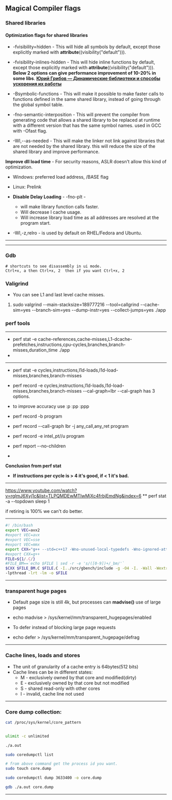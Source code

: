 ## Magical Compiler flags

### Shared libraries

#### Optimization flags for shared libraries

* -fvisibility=hidden - This will hide all symbols by default, except those explicitly marked with __attribute__((visibility("default"))).
* -fvisibility-inlines-hidden - This will hide inline functions by default, except those explicitly marked with __attribute__((visibility("default"))).
**Below 2 options can give performance improvement of 10-20% in some libs**.
[**Юрий Грибов — Динамические библиотеки и способы ускорения их работы**](https://www.youtube.com/watch?v=blQavgcwrpA&list=TLPQMzAwNTIwMjUmgWkIMRRuNg&index=5)

* -Bsymbolic-functions - This will make it possible to make faster calls to functions defined in the same shared library, instead of going through the global symbol table. 
* -fno-semantic-interposition - This will prevent the compiler from generating code that allows a shared library to be replaced at runtime with a different version that has the same symbol names. used in GCC with -Ofast flag.

* -Wl,--as-needed - This will make the linker not link against libraries that are not needed by the shared library. this will reduce the size of the shared library and improve performance.


**Improve dll load time** - For security reasons, ASLR doesn't allow this kind of optimization.
* Windows: preferred load address, /BASE flag
* Linux: Prelink
* **Disable Delay Loading** - -fno-plt -
  * will make library function calls faster.
  * Will decrease I cache usage.
  * Will increase library load time as all addresses are resolved at the program start.


* -Wl,-z,relro - is used by default on RHEL/Fedora and Ubuntu.

---





---

### Gdb

```
# shortcuts to see disassembly in ui mode.
Ctrl+x, a then Ctrl+x, 2  then if you want Ctrl+x, 2
```



### Valigrind

* You can see L1 and last level cache misses.
1. sudo valgrind --main-stacksize=189777216 --tool=callgrind
--cache-sim=yes --branch-sim=yes --dump-instr=yes --collect-jumps=yes ./app

### perf tools


---
* perf stat -e cache-references,cache-misses,L1-dcache-prefetches,instructions,cpu-cycles,branches,branch-misses,duration_time ./app
* 


---
* perf stat -e cycles,instructions,l1d-loads,l1d-load-misses,branches,branch-misses
* perf record -e cycles,instructions,l1d-loads,l1d-load-misses,branches,branch-misses --cal-graph=lbr
     --cal-graph has 3 options.

* to improve accuracy use :p :pp :ppp 
* perf record -b program
* perf record --call-graph lbr -j any_call,any_ret program
* perf record -e intel_pt//u program

* perf report --no-children
* 

**Conclusion from perf stat**
* **If instructions per cycle is > 4 it's good, if < 1 it's bad.**

---
https://www.youtube.com/watch?v=rglmJ6Xyj1c&list=TLPQMDEwMTIwMjXc4frbjEmdNg&index=6
** perf stat -a --topdown sleep 1

if retiring is 100% we can't do better.

---





```bash
#! /bin/bash
export VEC=avx2
#export VEC=avx
#export VEC=sse
#export VEC=mmx
export CXX="g++ --std=c++17 -Wno-unused-local-typedefs -Wno-ignored-attributes"
#export CXX=g++
FILE=${1/.C/}
#FILE_BM==`echo $FILE | sed -r -e 's/([0-9])+/_bm/'`
$CXX $FILE_BM.C $FILE.C -I../src/gbench/include -g -O4 -I. -Wall -Wextra -Werror -fabi-version=6 -pedantic -m$VEC ../src/gbench/lib/libbenchmark.a \
-lpthread -lrt -lm -o $FILE
```

---
### transparent huge pages

* Default page size is still 4k, but processes can **madvise()** use of large pages
* echo madvise > /sys/kernel/mm/transparent_hugepages/enabled

* To defer instead of blocking large page requests
* echo defer > /sys/kernel/mm/transparent_hugepage/defrag  

---
### Cache lines, loads and stores

* The unit of granularity of a cache entry is 64bytes(512 bits)
* Cache lines can be in different states:
  * M - exclusively owned by that core and modified(dirty)
  * E - exclusively owned by that core but not modified
  * S - shared read-only with other cores
  * I - invalid, cache line not used


---
### Core dump collection:

```bash
cat /proc/sys/kernel/core_pattern  


ulimit -c unlimited  

./a.out

sudo coredumpctl list  

# from above command get the process id you want.
sudo touch core.dump

sudo coredumpctl dump 3633400 -o core.dump

gdb ./a.out core.dump

```

---


